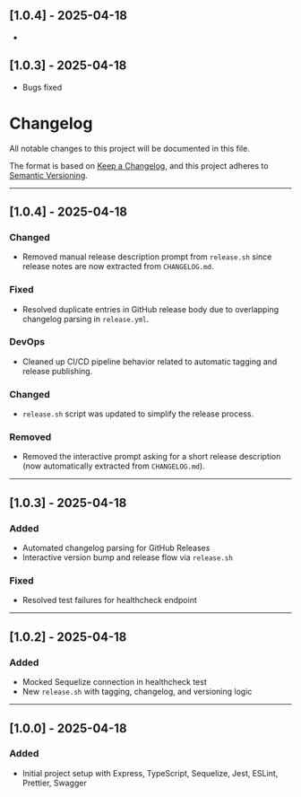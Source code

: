 ## [1.0.4] - 2025-04-18
- 

## [1.0.3] - 2025-04-18

- Bugs fixed

# Changelog

All notable changes to this project will be documented in this file.

The format is based on [Keep a Changelog](https://keepachangelog.com/en/1.0.0/),
and this project adheres to [Semantic Versioning](https://semver.org/spec/v2.0.0.html).

---

## [1.0.4] - 2025-04-18

### Changed

- Removed manual release description prompt from `release.sh` since release notes are now extracted from `CHANGELOG.md`.

### Fixed

- Resolved duplicate entries in GitHub release body due to overlapping changelog parsing in `release.yml`.

### DevOps

- Cleaned up CI/CD pipeline behavior related to automatic tagging and release publishing.

### Changed

- `release.sh` script was updated to simplify the release process.

### Removed

- Removed the interactive prompt asking for a short release description (now automatically extracted from `CHANGELOG.md`).

---

## [1.0.3] - 2025-04-18

### Added

- Automated changelog parsing for GitHub Releases
- Interactive version bump and release flow via `release.sh`

### Fixed

- Resolved test failures for healthcheck endpoint

---

## [1.0.2] - 2025-04-18

### Added

- Mocked Sequelize connection in healthcheck test
- New `release.sh` with tagging, changelog, and versioning logic

---

## [1.0.0] - 2025-04-18

### Added

- Initial project setup with Express, TypeScript, Sequelize, Jest, ESLint, Prettier, Swagger
